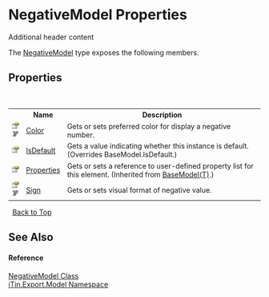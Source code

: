 # NegativeModel Properties
Additional header content 

The <a href="T_iTin_Export_Model_NegativeModel">NegativeModel</a> type exposes the following members.


## Properties
&nbsp;<table><tr><th></th><th>Name</th><th>Description</th></tr><tr><td>![Public property](media/pubproperty.gif "Public property")![Code example](media/CodeExample.png "Code example")</td><td><a href="P_iTin_Export_Model_NegativeModel_Color">Color</a></td><td>
Gets or sets preferred color for display a negative number.</td></tr><tr><td>![Public property](media/pubproperty.gif "Public property")</td><td><a href="P_iTin_Export_Model_NegativeModel_IsDefault">IsDefault</a></td><td>
Gets a value indicating whether this instance is default.
 (Overrides BaseModel.IsDefault.)</td></tr><tr><td>![Public property](media/pubproperty.gif "Public property")</td><td><a href="P_iTin_Export_Model_BaseModel_1_Properties">Properties</a></td><td>
Gets or sets a reference to user-defined property list for this element.
 (Inherited from <a href="T_iTin_Export_Model_BaseModel_1">BaseModel(T)</a>.)</td></tr><tr><td>![Public property](media/pubproperty.gif "Public property")![Code example](media/CodeExample.png "Code example")</td><td><a href="P_iTin_Export_Model_NegativeModel_Sign">Sign</a></td><td>
Gets or sets visual format of negative value.</td></tr></table>&nbsp;
<a href="#negativemodel-properties">Back to Top</a>

## See Also


#### Reference
<a href="T_iTin_Export_Model_NegativeModel">NegativeModel Class</a><br /><a href="N_iTin_Export_Model">iTin.Export.Model Namespace</a><br />